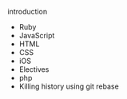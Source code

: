 introduction

* Ruby
* JavaScript
* HTML
* CSS
* iOS
* Electives
* php
* Killing history using git rebase
